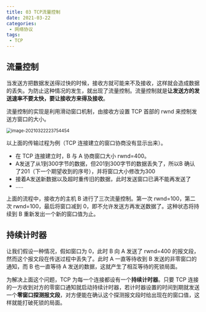 ```yaml
---
title: 03 TCP流量控制
date: 2021-03-22
categories:
 - 网络协议
tags:
 - TCP
---
```




## 流量控制

当发送方把数据发送得过快的时候，接收方就可能来不及接收，这样就会造成数据的丢失。为防止这种情况的发生，就出现了流量控制。流量控制就是**让发送方的发送速率不要太快，要让接收方来得及接收**。

流量控制的实现是利用滑动窗口机制，由接收方设置 TCP 首部的 rwnd 来控制发送方窗口的大小。

<img src="@img/image-20210322223754454.png" alt="image-20210322223754454" style="zoom:80%;" />

以上面的传输过程为例（TCP 连接建立的窗口协商没有显示出来）。

+ 在 TCP 连接建立时，B 与 A 协商窗口大小 rwnd=400。
+ A发送了从1到300字节的数据，但201到300字节的数据丢失了，所以B 确认了201（下一个期望收到的序号），并将窗口大小修改为300
+ 接着A发送新数据以及超时重传旧的数据，此时发送窗口已满不能再发送了
+ .....

上面的流程中，接收方的主机 B 进行了三次流量控制。第一次 rwnd=100，第二次 rwnd=100，最后将窗口减到 0，即不允许发送方再发送数据了。这种状态将持续到 B 重新发出一个新的窗口值为止。



## 持续计时器

让我们假设一种情况，假如窗口为 0，此时 B 向 A 发送了 rwnd=400 的报文段，然而这个报文段在传送过程中丢失了。此时 A 一直等待收到 B 发送的非零窗口的通知，而 B 也一直等待 A 发送的数据，这就产生了相互等待的死锁局面。

为解决上面这个问题，TCP 为每一个连接都设有一个**持续计时器**。只要 TCP 连接的一方收到对方的零窗口通知就启动持续计时器，若计时器设置的时间到期就发送一个**零窗口探测报文段**，对方便能在确认这个探测报文段时给出现在的窗口值，这样就能打破死锁的局面。